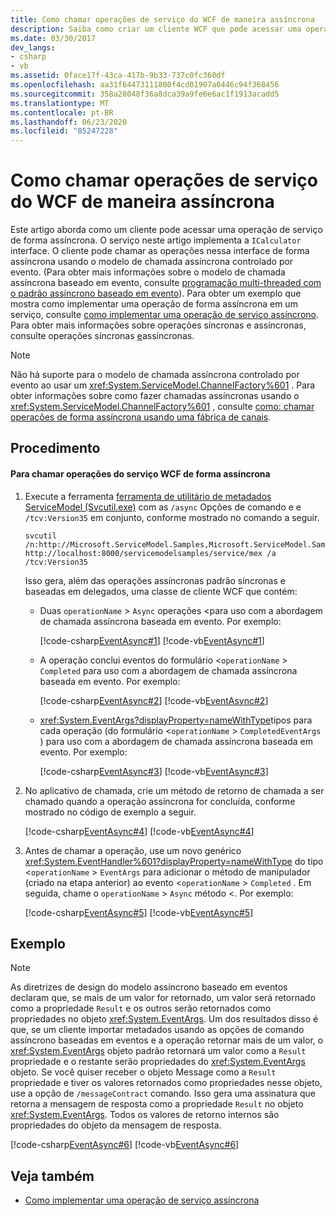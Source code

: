 ```yaml
---
title: Como chamar operações de serviço do WCF de maneira assíncrona
description: Saiba como criar um cliente WCF que pode acessar uma operação de serviço de forma assíncrona usando o modelo de chamada assíncrona controlado por evento.
ms.date: 03/30/2017
dev_langs:
- csharp
- vb
ms.assetid: 0face17f-43ca-417b-9b33-737c0fc360df
ms.openlocfilehash: aa31f64473111800f4cd01907a0446c94f368456
ms.sourcegitcommit: 358a28048f36a8dca39a9fe6e6ac1f1913acadd5
ms.translationtype: MT
ms.contentlocale: pt-BR
ms.lasthandoff: 06/23/2020
ms.locfileid: "85247228"
---
```

# <a name="how-to-call-wcf-service-operations-asynchronously"></a>Como chamar operações de serviço do WCF de maneira assíncrona

Este artigo aborda como um cliente pode acessar uma operação de serviço de forma assíncrona. O serviço neste artigo implementa a `ICalculator` interface. O cliente pode chamar as operações nessa interface de forma assíncrona usando o modelo de chamada assíncrona controlado por evento. (Para obter mais informações sobre o modelo de chamada assíncrona baseado em evento, consulte [programação multi-threaded com o padrão assíncrono baseado em evento](../../../standard/asynchronous-programming-patterns/event-based-asynchronous-pattern-eap.md)). Para obter um exemplo que mostra como implementar uma operação de forma assíncrona em um serviço, consulte [como implementar uma operação de serviço assíncrono](../how-to-implement-an-asynchronous-service-operation.md). Para obter mais informações sobre operações síncronas e assíncronas, consulte operações síncronas [e](../synchronous-and-asynchronous-operations.md)assíncronas.  
  
> [!NOTE]
> Não há suporte para o modelo de chamada assíncrona controlado por evento ao usar um <xref:System.ServiceModel.ChannelFactory%601> . Para obter informações sobre como fazer chamadas assíncronas usando o <xref:System.ServiceModel.ChannelFactory%601> , consulte [como: chamar operações de forma assíncrona usando uma fábrica de canais](how-to-call-operations-asynchronously-using-a-channel-factory.md).  
  
## <a name="procedure"></a>Procedimento  
  
#### <a name="to-call-wcf-service-operations-asynchronously"></a>Para chamar operações do serviço WCF de forma assíncrona  
  
1. Execute a ferramenta [ferramenta de utilitário de metadados ServiceModel (Svcutil.exe)](../servicemodel-metadata-utility-tool-svcutil-exe.md) com as `/async` Opções de comando e e `/tcv:Version35` em conjunto, conforme mostrado no comando a seguir.  
  
    ```console
    svcutil /n:http://Microsoft.ServiceModel.Samples,Microsoft.ServiceModel.Samples http://localhost:8000/servicemodelsamples/service/mex /a /tcv:Version35  
    ```  
  
     Isso gera, além das operações assíncronas padrão síncronas e baseadas em delegados, uma classe de cliente WCF que contém:  
  
    - Duas `operationName` > `Async` operações <para uso com a abordagem de chamada assíncrona baseada em evento. Por exemplo:  
  
         [!code-csharp[EventAsync#1](../../../../samples/snippets/csharp/VS_Snippets_CFX/eventasync/cs/generatedclient.cs#1)]
         [!code-vb[EventAsync#1](../../../../samples/snippets/visualbasic/VS_Snippets_CFX/eventasync/vb/generatedclient.vb#1)]  
  
    - A operação conclui eventos do formulário <`operationName` > `Completed` para uso com a abordagem de chamada assíncrona baseada em evento. Por exemplo:  
  
         [!code-csharp[EventAsync#2](../../../../samples/snippets/csharp/VS_Snippets_CFX/eventasync/cs/generatedclient.cs#2)]
         [!code-vb[EventAsync#2](../../../../samples/snippets/visualbasic/VS_Snippets_CFX/eventasync/vb/generatedclient.vb#2)]  
  
    - <xref:System.EventArgs?displayProperty=nameWithType>tipos para cada operação (do formulário <`operationName` > `CompletedEventArgs` ) para uso com a abordagem de chamada assíncrona baseada em evento. Por exemplo:  
  
         [!code-csharp[EventAsync#3](../../../../samples/snippets/csharp/VS_Snippets_CFX/eventasync/cs/generatedclient.cs#3)]
         [!code-vb[EventAsync#3](../../../../samples/snippets/visualbasic/VS_Snippets_CFX/eventasync/vb/generatedclient.vb#3)]  
  
2. No aplicativo de chamada, crie um método de retorno de chamada a ser chamado quando a operação assíncrona for concluída, conforme mostrado no código de exemplo a seguir.  
  
     [!code-csharp[EventAsync#4](../../../../samples/snippets/csharp/VS_Snippets_CFX/eventasync/cs/client.cs#4)]
     [!code-vb[EventAsync#4](../../../../samples/snippets/visualbasic/VS_Snippets_CFX/eventasync/vb/client.vb#4)]  
  
3. Antes de chamar a operação, use um novo genérico <xref:System.EventHandler%601?displayProperty=nameWithType> do tipo <`operationName` > `EventArgs` para adicionar o método de manipulador (criado na etapa anterior) ao evento <`operationName` > `Completed` . Em seguida, chame o `operationName` > `Async` método <. Por exemplo:  
  
     [!code-csharp[EventAsync#5](../../../../samples/snippets/csharp/VS_Snippets_CFX/eventasync/cs/client.cs#5)]
     [!code-vb[EventAsync#5](../../../../samples/snippets/visualbasic/VS_Snippets_CFX/eventasync/vb/client.vb#5)]  
  
## <a name="example"></a>Exemplo  
  
> [!NOTE]
> As diretrizes de design do modelo assíncrono baseado em eventos declaram que, se mais de um valor for retornado, um valor será retornado como a propriedade `Result` e os outros serão retornados como propriedades no objeto <xref:System.EventArgs>. Um dos resultados disso é que, se um cliente importar metadados usando as opções de comando assíncrono baseadas em eventos e a operação retornar mais de um valor, o <xref:System.EventArgs> objeto padrão retornará um valor como a `Result` propriedade e o restante serão propriedades do <xref:System.EventArgs> objeto. Se você quiser receber o objeto Message como a `Result` propriedade e tiver os valores retornados como propriedades nesse objeto, use a opção de `/messageContract` comando. Isso gera uma assinatura que retorna a mensagem de resposta como a propriedade `Result` no objeto <xref:System.EventArgs>. Todos os valores de retorno internos são propriedades do objeto da mensagem de resposta.  
  
 [!code-csharp[EventAsync#6](../../../../samples/snippets/csharp/VS_Snippets_CFX/eventasync/cs/client.cs#6)]
 [!code-vb[EventAsync#6](../../../../samples/snippets/visualbasic/VS_Snippets_CFX/eventasync/vb/client.vb#6)]  
  
## <a name="see-also"></a>Veja também

- [Como implementar uma operação de serviço assíncrona](../how-to-implement-an-asynchronous-service-operation.md)
